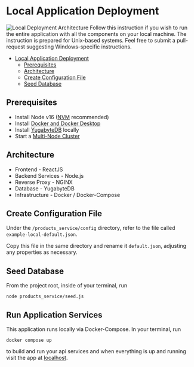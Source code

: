 # Local Application Deployment
![Local Deployment Architecture](https://user-images.githubusercontent.com/2041330/199386937-9c5e8bee-ddbc-48ca-9cdc-913be590c77e.png)
Follow this instruction if you wish to run the entire application with all the components on your local machine.
The instruction is prepared for Unix-based systems. Feel free to submit a pull-request suggesting Windows-specific instructions.

<!-- vscode-markdown-toc -->

- [Local Application Deployment](#local-application-deployment)
  - [Prerequisites](#prerequisites)
  - [Architecture](#architecture)
  - [Create Configuration File](#create-configuration-file)
  - [Seed Database](#seed-database)

<!-- vscode-markdown-toc-config
    numbering=false
    autoSave=true
    /vscode-markdown-toc-config -->
<!-- /vscode-markdown-toc -->

## Prerequisites

- Install Node v16 ([NVM](https://github.com/nvm-sh/nvm) recommended)
- Install [Docker and Docker Desktop](https://docs.docker.com/get-docker/)
- Install [YugabyteDB](https://docs.yugabyte.com/preview/quick-start/#install-yugabytedb) locally
- Start a [Multi-Node Cluster](https://docs.yugabyte.com/preview/quick-start/#start-a-local-multi-node-cluster)

## Architecture

- Frontend - ReactJS
- Backend Services - Node.js
- Reverse Proxy - NGINX
- Database - YugabyteDB
- Infrastructure - Docker / Docker-Compose

## Create Configuration File

Under the `/products_service/config` directory, refer to the file called `example-local-default.json`.

Copy this file in the same directory and rename it `default.json`, adjusting any properties as necessary.

## Seed Database

From the project root, inside of your terminal, run

```
node products_service/seed.js
```

## Run Application Services

This application runs locally via Docker-Compose. In your terminal, run

```
docker compose up
```

to build and run your api services and when everything is up and running visit the app at
[localhost](localhost).
